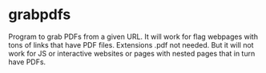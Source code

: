 # grabpdfs
Program to grab PDFs from a given URL. It will work for flag webpages with tons of links that have PDF files. Extensions .pdf not needed. But it will not work for JS or interactive websites or pages with nested pages that in turn have PDFs. 
